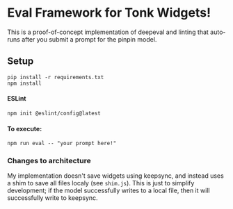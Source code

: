 # Eval Framework for Tonk Widgets!
This is a proof-of-concept implementation of deepeval and linting that auto-runs after you submit a prompt for the pinpin model.

## Setup
```
pip install -r requirements.txt
npm install
```
#### ESLint
```
npm init @eslint/config@latest
```
#### To execute:
```
npm run eval -- "your prompt here!"
```
### Changes to architecture
My implementation doesn't save widgets  using keepsync, and instead uses a shim to save all files localy (see `shim.js`). This is just to simplify development; if the model successfully writes to a local file, then it will successfully write to keepsync. 
